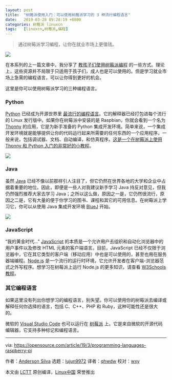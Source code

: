 ```yaml
---
layout: post
title:	"树莓派使用入门：可以使用树莓派学习的 3 种流行编程语言"
date:	2019-03-28 09:28:19 +0800 
categories:	树莓派 linuxcn 
tags:	[linuxcn,树莓派,编程]
---
```




> 
> 通过树莓派学习编程，让你在就业市场上更值钱。
> 
> 
> 


![](/Asserts/Images//attachment/album/201903/28/092823fkllfulvk6s5aejz.png)


在本系列的上一篇文章中，我分享了 [教孩子们使用树莓派编程](/article-10653-1.html) 的一些方式。理论上，这些资源并不局限于只适用于孩子们，成人也是可以使用的。但是学习就业市场上急需的编程语言，可以让你得到更好的机会。


这里是你可以使用树莓派学习的三种编程语言。


### Python


[Python](https://opensource.com/resources/python) 已经成为开源世界里 [最流行的编程语言](https://www.economist.com/graphic-detail/2018/07/26/python-is-becoming-the-worlds-most-popular-coding-language)。它的解释器已经打包进每个流行的 Linux 发行版中。如果你在树莓派中安装的是 Raspbian，你就会看到一个名为 [Thonny](https://thonny.org/) 的应用，它是为新手准备的 Python 集成开发环境。简单来说，一个集成开发环境就是能够提供让你的代码运行起来所需要的任何东西的一个应用程序，一般来说，包括调试器、文档、自动编译，和仿真程序。[这是一个在树莓派上使用 Thonny 和 Python 入门的非常好的小教程](https://raspberrypihq.com/getting-started-with-python-programming-and-the-raspberry-pi/)。


![](/Asserts/Images//attachment/album/201903/28/092824ajscjb7mza58bj8r.png)


### Java


虽然 [Java](https://opensource.com/resources/java) 已经不像以前那样引人注目了，但它仍然在世界各地的大学和企业中占据着重要的地位。因此，即便是一些人对我建议新手学习 Java 持反对意见，但我仍然强烈推荐大家去学习 Java；之所以这么做，原因之一是，它仍然很流行，原因之二是，它有大量的便于你学习的图书、课程和其它的可用信息。在树莓派上学习它，你可以从使用 Java 集成开发环境 [BlueJ](https://www.bluej.org/raspberrypi/) 开始。


![](/Asserts/Images//attachment/album/201903/28/092824uiioq98qq9i8uo5a.png)


### JavaScript


“我的黄金时代…" [JavaScript](https://developer.mozilla.org/en-US/docs/Web/JavaScript) 的本质是一个允许用户去组织和自动化浏览器中的用户事件以及修改 HTML 元素的客户端语言。目前，JavaScript 已经不仅限于浏览器中，它在其它类型的客户端（移动应用）中也是可以使用的，甚至也用在服务器端编程。[Node.js](https://nodejs.org/en/) 是一个流行的运行时环境，它允许开发者在客户端-浏览器范式之外写程序。想学习在树莓派上运行 Node.js 的更多知识，请查看 [W3Schools 教程](https://www.w3schools.com/nodejs/nodejs_raspberrypi.asp)。


### 其它编程语言


如果这里没有列出你想学习的编程语言，别失望。你可以使用你的树莓派去编译或解释任何你选择的语言，包括 C、C++、PHP 和 Ruby，这种可能性还是很大的。


微软的 [Visual Studio Code](https://code.visualstudio.com/) 也可以运行在 [树莓派](https://pimylifeup.com/raspberry-pi-visual-studio-code/) 上。它是来自微软的开源代码编辑器，它支持多种标记和编程语言。




---


via: <https://opensource.com/article/19/3/programming-languages-raspberry-pi>


作者：[Anderson Silva](https://opensource.com/users/ansilva) 选题：[lujun9972](https://github.com/lujun9972) 译者：[qhwdw](https://github.com/qhwdw) 校对：[wxy](https://github.com/wxy)


本文由 [LCTT](https://github.com/LCTT/TranslateProject) 原创编译，[Linux中国](https://linux.cn/) 荣誉推出
